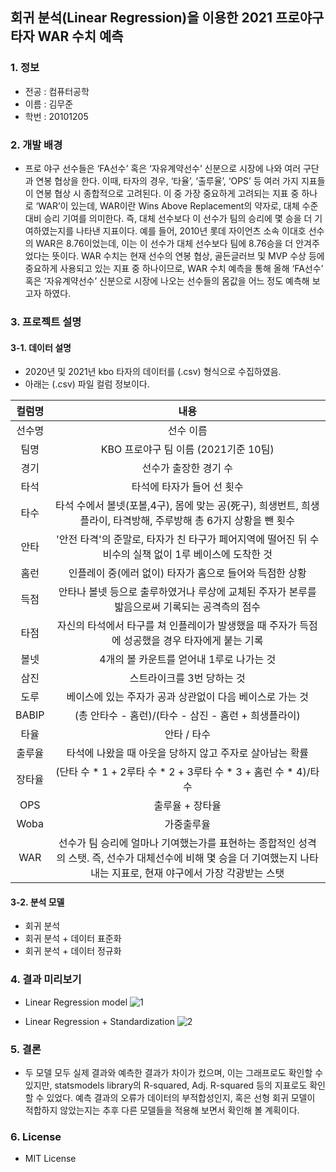 ## 회귀 분석(Linear Regression)을 이용한 2021 프로야구 타자 WAR 수치 예측
### 1. 정보
  * 전공 : 컴퓨터공학
  * 이름 : 김무준
  * 학번 : 20101205

### 2. 개발 배경 
  * 프로 야구 선수들은 ‘FA선수’ 혹은 ‘자유계약선수’ 신분으로 시장에 나와 여러 구단과 연봉 협상을 한다. 이때, 타자의 경우, ‘타율’, ‘출루율’, ‘OPS’ 등 여러 가지 지표들이 연봉 협상 시 종합적으로 고려된다. 이 중 가장 중요하게 고려되는 지표 중 하나로 ‘WAR’이 있는데, WAR이란 Wins Above Replacement의 약자로, 대체 수준 대비 승리 기여를 의미한다. 즉, 대체 선수보다 이 선수가 팀의 승리에 몇 승을 더 기여하였는지를 나타낸 지표이다. 예를 들어, 2010년 롯데 자이언츠 소속 이대호 선수의 WAR은 8.76이었는데, 이는 이 선수가 대체 선수보다 팀에 8.76승을 더 안겨주었다는 뜻이다. WAR 수치는 현재 선수의 연봉 협상, 골든글러브 및 MVP 수상 등에 중요하게 사용되고 있는 지표 중 하나이므로, WAR 수치 예측을 통해 올해 ‘FA선수’ 혹은 ‘자유계약선수’ 신분으로 시장에 나오는 선수들의 몸값을 어느 정도 예측해 보고자 하였다.

### 3. 프로젝트 설명 
#### 3-1. 데이터 설명
   * 2020년 및 2021년 kbo 타자의 데이터를 (.csv) 형식으로 수집하였음.
   * 아래는 (.csv) 파일 컬럼 정보이다.


|컬럼명|내용|
|:---:|:---:|
|선수명|선수 이름|
|팀명|KBO 프로야구 팀 이름 (2021기준 10팀)|
|경기|선수가 출장한 경기 수|
|타석|타석에 타자가 들어 선 횟수|
|타수|타석 수에서 볼넷(포볼,4구), 몸에 맞는 공(死구), 희생번트,  희생플라이, 타격방해, 주루방해 총 6가지 상황을 뺀 횟수|
|안타|'안전 타격'의 준말로, 타자가 친 타구가 페어지역에 떨어진 뒤 수비수의 실책 없이 1루 베이스에 도착한 것|
|홈런|인플레이 중(에러 없이) 타자가 홈으로 들어와 득점한 상황|
|득점|안타나 볼넷 등으로 출루하였거나 루상에 교체된 주자가 본루를 밟음으로써 기록되는 공격측의 점수|
|타점|자신의 타석에서 타구를 쳐 인플레이가 발생했을 때 주자가 득점에 성공했을 경우 타자에게 붙는 기록|
|볼넷|4개의 볼 카운트를 얻어내 1루로 나가는 것|
|삼진|스트라이크를 3번 당하는 것|
|도루|베이스에 있는 주자가 공과 상관없이 다음 베이스로 가는 것|
|BABIP| (총 안타수 - 홈런)/(타수 - 삼진 - 홈런 + 희생플라이) |
|타율|안타 / 타수|
|출루율|타석에 나왔을 때 아웃을 당하지 않고 주자로 살아남는 확률|
|장타율|(단타 수 * 1 + 2루타 수 * 2 + 3루타 수 * 3 + 홈런 수 * 4)/타수|
|OPS|출루율 + 장타율|
|Woba|가중출루율|
|WAR|선수가 팀 승리에 얼마나 기여했는가를 표현하는 종합적인 성격의 스탯. 즉, 선수가 대체선수에 비해 몇 승을 더 기여했는지 나타내는 지표로, 현재 야구에서 가장 각광받는 스탯|


#### 3-2. 분석 모델 
   * 회귀 분석 
   * 회귀 분석 + 데이터 표준화
   * 회귀 분석 + 데이터 정규화


### 4. 결과 미리보기
  * Linear Regression model
   ![1](https://user-images.githubusercontent.com/80478750/146925707-120cad0a-eb44-4b62-8f3f-5c06340dddb6.PNG)
  
  * Linear Regression + Standardization
   ![2](https://user-images.githubusercontent.com/80478750/146925750-6762777b-82f7-4075-ba58-c1684d8378eb.PNG)

### 5. 결론
  * 두 모델 모두 실제 결과와 예측한 결과가 차이가 컸으며, 이는 그래프로도 확인할 수 있지만, statsmodels library의 R-squared, Adj. R-squared 등의 지표로도 확인할 수 있었다. 예측 결과의 오류가 데이터의 부적합성인지, 혹은 선형 회귀 모델이 적합하지 않았는지는 추후 다른 모델들을 적용해 보면서 확인해 볼 계획이다.

### 6. License
* MIT License

